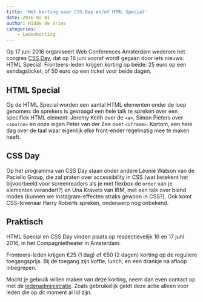 ```yaml
---
title: 'Met korting naar CSS Day en/of HTML Special'
date: 2016-02-01
author: Hidde de Vries
categories:
    - Ledenkorting
---
```


Op 17 juni 2016 organiseert Web Conferences Amsterdam wederom het congres [CSS Day](http://cssday.nl/2016), dat op 16 juni vooraf wordt gegaan door iets nieuws: HTML Special. Fronteers-leden krijgen korting op beide: 25 euro op een eendagsticket, of 50 euro op een ticket voor beide dagen.

## HTML Special

Op de HTML Special worden een aantal HTML elementen onder de loep genomen: de sprekers is gevraagd een hele talk te spreken over een specifiek HTML element: Jeremy Keith over de `<a>`, Simon Pieters over `<source>` en onze eigen Peter van der Zee over `<iframe>`. Kortom, een hele dag over de taal waar eigenlijk elke front-ender regelmatig mee te maken heeft.

## CSS Day

Op het programma van CSS Day staan onder andere Léonie Watson van de Paciello Group, die zal praten over accessibility in CSS (wat betekent het bijvoorbeeld voor screenreaders als je met flexbox de `order` van je elementen verandert?) en Una Kravets van IBM, met een talk over blend modes (kunnen we Instagram-effecten straks gewoon in CSS?). Ook komt CSS-tovenaar Harry Roberts spreken, onderwerp nog onbekend.

## Praktisch

HTML Special en CSS Day vinden plaats op respectievelijk 16 en 17 juni 2016, in het Compagnietheater in Amsterdam.

Fronteers-leden krijgen €25 (1 dag) of €50 (2 dagen) korting op de reguliere toegangsprijs. Bij de toegang zijn koffie, lunch, en een drankje na afloop inbegrepen.

Mocht je gebruik willen maken van deze korting, neem dan even contact op met de [ledenadministratie](/contact?Ledenadministratie#formulier-1). Zoals gebruikelijk geldt deze actie alleen voor leden die op dit moment al lid zijn.
